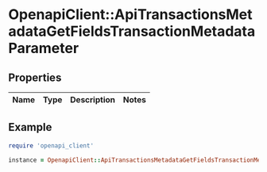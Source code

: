 # OpenapiClient::ApiTransactionsMetadataGetFieldsTransactionMetadataParameter

## Properties

| Name | Type | Description | Notes |
| ---- | ---- | ----------- | ----- |

## Example

```ruby
require 'openapi_client'

instance = OpenapiClient::ApiTransactionsMetadataGetFieldsTransactionMetadataParameter.new()
```

